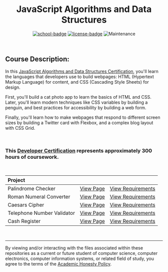 <div align="center">

# JavaScript Algorithms and Data Structures

[![school-badge]][course-link]
[![license-badge]][LICENSE]
![Maintenance](https://img.shields.io/maintenance/no/2018?style=for-the-badge)

</div>

<br>

## Course Description:
In this [JavaScript Algorithms and Data Structures Certification][course-link], you'll learn the languages that developers use to build webpages: HTML (Hypertext Markup Language) for content, and CSS (Cascading Style Sheets) for design.

First, you'll build a cat photo app to learn the basics of HTML and CSS. Later, you'll learn modern techniques like CSS variables by building a penguin, and best practices for accessibility by building a web form.

Finally, you'll learn how to make webpages that respond to different screen sizes by building a Twitter card with Flexbox, and a complex blog layout with CSS Grid.

<br>

### This [Developer Certification] represents approximately 300 hours of coursework.

<br>

| Project                    |                     |                            |
| :------------------------- | :------------------ | :------------------------- |
| Palindrome Checker         | [View Page][proj01] | [View Requirements][req01] |
| Roman Numeral Converter    | [View Page][proj02] | [View Requirements][req02] |
| Caesars Cipher             | [View Page][proj03] | [View Requirements][req03] |
| Telephone Number Validator | [View Page][proj04] | [View Requirements][req04] |
| Cash Register              | [View Page][proj05] | [View Requirements][req05] |

<br>

---
By viewing and/or interacting with the files associated within these repositories as a current or future student of computer science, computer electronics, computer information systems, or related field of study, you agree to the terms of the [Academic Honesty Policy].

<!-- quick links -->
<!-- badge info -->
[school-badge]:https://img.shields.io/badge/free_Code_Camp-Algorithms_&_Data_Structures-white?labelColor=006400&logo=freeCodeCamp&style=for-the-badge
[course-link]:https://www.freecodecamp.org/learn/javascript-algorithms-and-data-structures/ "view on freeCodeCamp"
[license-badge]:https://img.shields.io/github/license/parasiticfrisk/javascript-algorithms-and-data-structures?color=informational&style=for-the-badge
[LICENSE]:LICENSE "view license"
<!-- projects -->
[proj01]:https://parasiticfrisk.github.io/javascript-algorithms-and-data-structures/palindrome.html "view on github"
[proj02]:https://parasiticfrisk.github.io/javascript-algorithms-and-data-structures/roman_num.html "view on github"
[proj03]:https://parasiticfrisk.github.io/javascript-algorithms-and-data-structures/cipher.html "view on github"
[proj04]:https://parasiticfrisk.github.io/javascript-algorithms-and-data-structures/phone_valid.html "view on github"
[proj05]:https://parasiticfrisk.github.io/javascript-algorithms-and-data-structures/register.html "view on github"
<!-- requirements -->
[req01]:https://www.freecodecamp.org/learn/javascript-algorithms-and-data-structures/javascript-algorithms-and-data-structures-projects/palindrome-checker "view on freeCodeCamp"
[req02]:https://www.freecodecamp.org/learn/javascript-algorithms-and-data-structures/javascript-algorithms-and-data-structures-projects/roman-numeral-converter "view on freeCodeCamp"
[req03]:https://www.freecodecamp.org/learn/javascript-algorithms-and-data-structures/javascript-algorithms-and-data-structures-projects/caesars-cipher "view on freeCodeCamp"
[req04]:https://www.freecodecamp.org/learn/javascript-algorithms-and-data-structures/javascript-algorithms-and-data-structures-projects/telephone-number-validator "view on freeCodeCamp"
[req05]:https://www.freecodecamp.org/learn/javascript-algorithms-and-data-structures/javascript-algorithms-and-data-structures-projects/cash-register "view on freeCodeCamp"
<!-- misc -->
[Academic Honesty Policy]:./academic_honesty_policy "view policy"
[Developer Certification]:https://raw.githubusercontent.com/parasiticfrisk/javascript-algorithms-and-data-structures/gh-pages/images/javascript-algorithms-and-data-structures.jpg?token=GHSAT0AAAAAABWHWQ5M5RRCE2FCVRJYFDXIYWC32VQ "view certificate"

